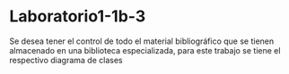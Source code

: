 # Laboratorio1-1b-3
Se desea tener el control de todo el material bibliográfico que se tienen almacenado en una biblioteca especializada, para este trabajo se tiene el respectivo diagrama de clases
